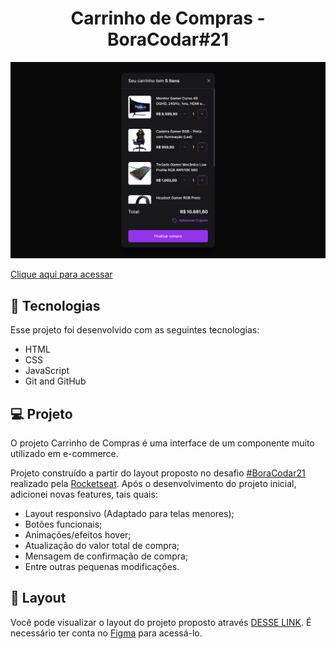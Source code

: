 <h1 align="center"> Carrinho de Compras - BoraCodar#21 </h1>

![preview](./.github/preview.png)

[Clique aqui para acessar](https://maik-emanoel.github.io/shopping-cart/)

## 🚀 Tecnologias

Esse projeto foi desenvolvido com as seguintes tecnologias:

- HTML
- CSS
- JavaScript
- Git and GitHub

## 💻 Projeto

O projeto Carrinho de Compras é uma interface de um componente muito utilizado em e-commerce.<br>

Projeto construído a partir do layout proposto no desafio [#BoraCodar21](https://boracodar.dev/) realizado pela [Rocketseat](https://rocketseat.com.br).
Após o desenvolvimento do projeto inicial, adicionei novas features, tais quais:

- Layout responsivo (Adaptado para telas menores);
- Botões funcionais;
- Animações/efeitos hover;
- Atualização do valor total de compra;
- Mensagem de confirmação de compra;
- Entre outras pequenas modificações.

## 🔖 Layout

Você pode visualizar o layout do projeto proposto através [DESSE LINK](https://www.figma.com/community/file/1243194167725942248). É necessário ter conta no [Figma](https://figma.com) para acessá-lo.